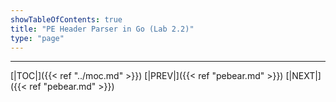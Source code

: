 ```yaml
---
showTableOfContents: true
title: "PE Header Parser in Go (Lab 2.2)"
type: "page"
---
```




---
[|TOC|]({{< ref "../moc.md" >}})
[|PREV|]({{< ref "pebear.md" >}})
[|NEXT|]({{< ref "pebear.md" >}})